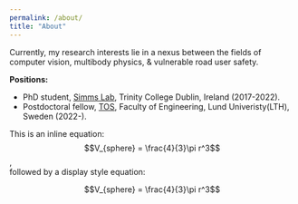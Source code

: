 ```yaml
---
permalink: /about/
title: "About"
---
```


Currently, my research interests lie in a nexus between the fields of computer vision, multibody physics, & vulnerable road user safety.

**Positions:**

- PhD student, <a href="https://www.csimmslab.com/research-group/kevin-gildea" target="_blank">Simms Lab</a>, Trinity College Dublin, Ireland (2017-2022).
- Postdoctoral fellow, <a href="https://www.tos.lth.se/english/traffic-safety/traffic-safety-behaviour/" target="_blank">TOS</a>, Faculty of Engineering, Lund Univeristy(LTH), Sweden (2022-).




This is an inline equation: $$V_{sphere} = \frac{4}{3}\pi r^3$$,<br>
followed by a display style equation:

$$V_{sphere} = \frac{4}{3}\pi r^3$$




